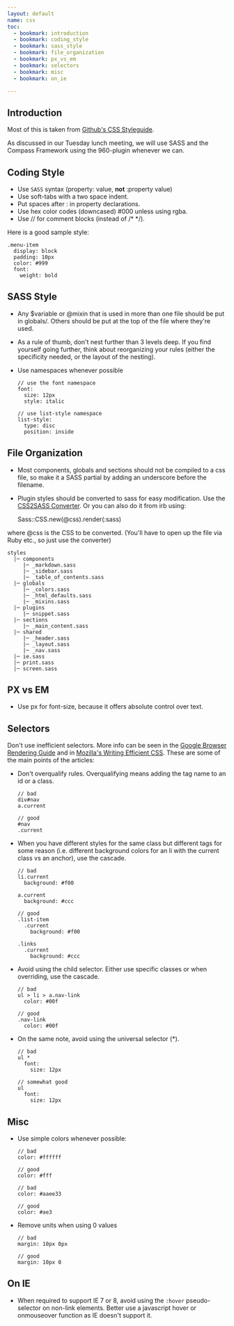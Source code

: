 ```yaml
---
layout: default
name: css
toc:
  - bookmark: introduction
  - bookmark: coding_style
  - bookmark: sass_style
  - bookmark: file_organization
  - bookmark: px_vs_em
  - bookmark: selectors
  - bookmark: misc
  - bookmark: on_ie

---
```


## Introduction
Most of this is taken from [Github's CSS Styleguide](https://github.com/styleguide/css).

As discussed in our Tuesday lunch meeting, we will use SASS and the Compass Framework using the 960-plugin whenever we can.

## Coding Style

* Use `SASS` syntax (property: value, **not** :property value)
* Use soft-tabs with a two space indent.
* Put spaces after : in property declarations.
* Use hex color codes (downcased) #000 unless using rgba.
* Use // for comment blocks (instead of /* \*/).

Here is a good sample style:

    .menu-item
      display: block
      padding: 10px
      color: #999
      font:
        weight: bold

## SASS Style

* Any $variable or @mixin that is used in more than one file should be put in globals/. Others should be put at the top of the file where they're used.
* As a rule of thumb, don't nest further than 3 levels deep. If you find yourself going further, think about reorganizing your rules (either the specificity needed, or the layout of the nesting).
* Use namespaces whenever possible

      // use the font namespace
      font:
        size: 12px
        style: italic

      // use list-style namespace
      list-style:
        type: disc
        position: inside

## File Organization

* Most components, globals and sections should not be compiled to a css file, so make it a SASS partial by adding an underscore before the filename.
* Plugin styles should be converted to sass for easy modification. Use the [CSS2SASS Converter](http://css2sass.heroku.com/). Or you can also do it from irb using:

    Sass::CSS.new(@css).render(:sass)

where @css is the CSS to be converted. (You'll have to open up the file via Ruby etc., so just use the converter)

    styles
      |─ components
         |─ _markdown.sass
         |─ _sidebar.sass
         |─ _table_of_contents.sass
      |─ globals
         |─ _colors.sass
         |─ _html_defaults.sass
         |─ _mixins.sass
      |─ plugins
         |─ snippet.sass
      |─ sections
         |─ _main_content.sass
      |─ shared
         |─ _header.sass
         |─ _layout.sass
         |─ _nav.sass
      |─ ie.sass
      |─ print.sass
      |─ screen.sass

## PX vs EM

* Use px for font-size, because it offers absolute control over text.

## Selectors

Don't use inefficient selectors. More info can be seen in the [Google Browser Rendering Guide](https://developers.google.com/speed/docs/best-practices/rendering) and in [Mozilla's Writing Efficient CSS](https://developer.mozilla.org/en/Writing_Efficient_CSS). These are some of the main points of the articles:

* Don't overqualify rules. Overqualifying means adding the tag name to an id or a class.

      // bad
      div#nav
      a.current

      // good
      #nav
      .current

* When you have different styles for the same class but different tags for some reason (i.e. different background colors for an li with the current class vs an anchor), use the cascade.

      // bad
      li.current
        background: #f00

      a.current
        background: #ccc

      // good
      .list-item
        .current
          background: #f00

      .links
        .current
          background: #ccc

* Avoid using the child selector. Either use specific classes or when overriding, use the cascade.

      // bad
      ul > li > a.nav-link
        color: #00f

      // good
      .nav-link
        color: #00f

* On the same note, avoid using the universal selector (*).

      // bad
      ul *
        font:
          size: 12px

      // somewhat good
      ul
        font:
          size: 12px

## Misc

* Use simple colors whenever possible:

      // bad
      color: #ffffff

      // good
      color: #fff

      // bad
      color: #aaee33

      // good
      color: #ae3

* Remove units when using 0 values

      // bad
      margin: 10px 0px

      // good
      margin: 10px 0

## On IE

* When required to support IE 7 or 8, avoid using the `:hover` pseudo-selector on non-link elements. Better use a javascript hover or onmouseover function as IE doesn't support it.

